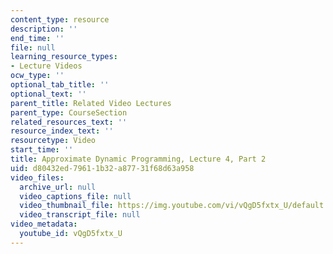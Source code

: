 ```yaml
---
content_type: resource
description: ''
end_time: ''
file: null
learning_resource_types:
- Lecture Videos
ocw_type: ''
optional_tab_title: ''
optional_text: ''
parent_title: Related Video Lectures
parent_type: CourseSection
related_resources_text: ''
resource_index_text: ''
resourcetype: Video
start_time: ''
title: Approximate Dynamic Programming, Lecture 4, Part 2
uid: d80432ed-7961-1b32-a877-31f68d63a958
video_files:
  archive_url: null
  video_captions_file: null
  video_thumbnail_file: https://img.youtube.com/vi/vQgD5fxtx_U/default.jpg
  video_transcript_file: null
video_metadata:
  youtube_id: vQgD5fxtx_U
---
```

